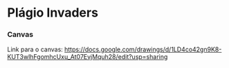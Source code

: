 # Plágio Invaders #

### Canvas ###

Link para o canvas: https://docs.google.com/drawings/d/1LD4co42gn9K8-KUT3wlhFgomhcUxu_At07EvjMquh28/edit?usp=sharing